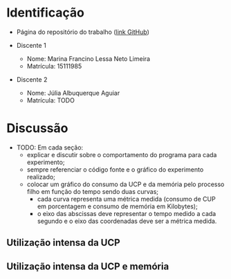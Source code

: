 # Identificação

* Página do repositório do trabalho ([link GitHub](https://github.com/marinalimeira/2015.1-IAC-trabalho-pratico))

* Discente 1
	* Nome: Marina Francino Lessa Neto Limeira
	* Matrícula: 15111985
* Discente 2
	* Nome: Júlia Albuquerque Aguiar
	* Matrícula: TODO

# Discussão

* TODO: Em cada seção:
	* explicar e discutir sobre o comportamento do programa para cada experimento;
	* sempre referenciar o código fonte e o gráfico do experimento realizado;
	* colocar um gráfico do consumo da UCP e da memória pelo processo filho em função do tempo sendo duas curvas;
		* cada curva representa uma métrica medida (consumo de CUP em porcentagem e consumo de memória em Kilobytes);
		* o eixo das abscissas deve representar o tempo medido a cada segundo e o eixo das coordenadas deve ser a métrica medida.


## Utilização intensa da UCP


## Utilização intensa da UCP e memória


